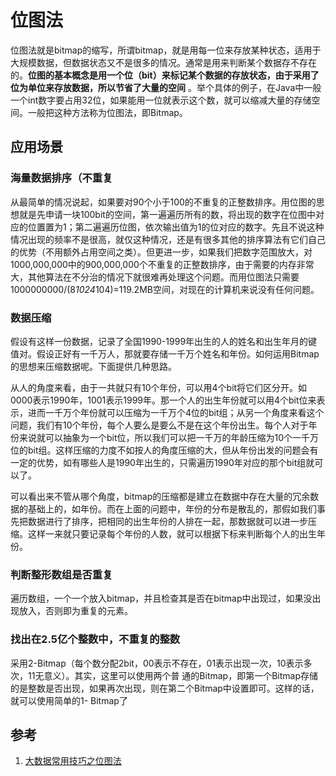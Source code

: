 # 位图法

位图法就是bitmap的缩写，所谓bitmap，就是用每一位来存放某种状态，适用于大规模数据，但数据状态又不是很多的情况。通常是用来判断某个数据存不存在的。**位图的基本概念是用一个位（bit）来标记某个数据的存放状态，由于采用了位为单位来存放数据，所以节省了大量的空间** 。举个具体的例子，在Java中一般一个int数字要占用32位，如果能用一位就表示这个数，就可以缩减大量的存储空间。一般把这种方法称为位图法，即Bitmap。

## 应用场景

### 海量数据排序（不重复

从最简单的情况说起，如果要对90个小于100的不重复的正整数排序。用位图的思想就是先申请一块100bit的空间，第一遍遍历所有的数，将出现的数字在位图中对应的位置置为1；第二遍遍历位图，依次输出值为1的位对应的数字。先且不说这种情况出现的频率不是很高，就仅这种情况，还是有很多其他的排序算法有它们自己的优势（不用额外占用空间之类）。但更进一步，如果我们把数字范围放大，对1000,000,000中的900,000,000个不重复的正整数排序，由于需要的内存非常大，其他算法在不分治的情况下就很难再处理这个问题。而用位图法只需要1000000000/(8*1024*104)=119.2MB空间，对现在的计算机来说没有任何问题。

### 数据压缩

假设有这样一份数据，记录了全国1990-1999年出生的人的姓名和出生年月的键值对。假设正好有一千万人，那就要存储一千万个姓名和年份。如何运用Bitmap的思想来压缩数据呢。下面提供几种思路。

从人的角度来看，由于一共就只有10个年份，可以用4个bit将它们区分开。如0000表示1990年，1001表示1999年。那一个人的出生年份就可以用4个bit位来表示，进而一千万个年份就可以压缩为一千万个4位的bit组；从另一个角度来看这个问题，我们有10个年份，每个人要么是要么不是在这个年份出生。每个人对于年份来说就可以抽象为一个bit位，所以我们可以把一千万的年龄压缩为10个一千万位的bit组。这样压缩的力度不如按人的角度压缩的大，但从年份出发的问题会有一定的优势，如有哪些人是1990年出生的，只需遍历1990年对应的那个bit组就可以了。

可以看出来不管从哪个角度，bitmap的压缩都是建立在数据中存在大量的冗余数据的基础上的，如年份。而在上面的问题中，年份的分布是散乱的，那假如我们事先把数据进行了排序，把相同的出生年份的人排在一起，那数据就可以进一步压缩。这样一来就只要记录每个年份的人数，就可以根据下标来判断每个人的出生年份。

### 判断整形数组是否重复

遍历数组，一个一个放入bitmap，并且检查其是否在bitmap中出现过，如果没出现放入，否则即为重复的元素。

### 找出在2.5亿个整数中，不重复的整数

采用2-Bitmap（每个数分配2bit，00表示不存在，01表示出现一次，10表示多次，11无意义）。其实，这里可以使用两个普 通的Bitmap，即第一个Bitmap存储的是整数是否出现，如果再次出现，则在第二个Bitmap中设置即可。这样的话，就可以使用简单的1- Bitmap了

## 参考

1. [大数据常用技巧之位图法](https://blog.csdn.net/u013291394/article/details/50211181)
